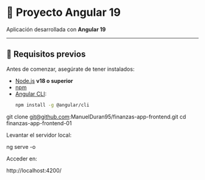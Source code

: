 # 📌 Proyecto Angular 19 

Aplicación desarrollada con **Angular 19**

---

## 🚀 Requisitos previos

Antes de comenzar, asegúrate de tener instalados:

- [Node.js](https://nodejs.org/) **v18 o superior**
- [npm](https://www.npmjs.com/)
- [Angular CLI](https://angular.dev/cli):
  ```bash
  npm install -g @angular/cli
git clone git@github.com:ManuelDuran95/finanzas-app-frontend.git
cd finanzas-app-frontend-01


Levantar el servidor local:

ng serve -o


Acceder en:

http://localhost:4200/
